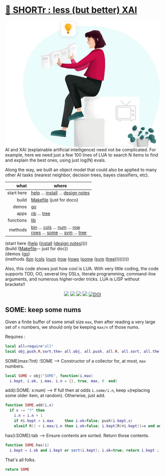 # [:high_brightness: SHORTr : less (but better) XAI](all.md)

<a href="all.md"><img align=right width=550 src="xai4.png"></a>

AI and XAI (explainable artificial intelligence) need not be
complicated.  For example, here we need just a few 100 lines of LUA
to search N items to  find and explain the best ones, using just
log(N) evals.  

Along the way, we built an object model that could
also be applied to  many other AI tasks (nearest neighbor, decision
trees, bayes classifiers, etc).


|       what | where                                                                                                                                                                                     |
|-----------:|-------------------------------------------------------------------------------------------------------------------------------------------------------------------------------------------|
| start here | [help](all.md) &hellip;  [install](/INSTALL.md) &hellip; [design notes](design.md)                                                                                                        |
|      build | [Makefile](https://github.com/timm/shortr/blob/master/etc/src/Makefile) (just for doco)                                                                                                   |
|      demos | [go](go.md)                                                                                                                                                                               |
|       apps | [nb](nb.md) &hellip; [tree](tree.md)                                                                                                                                                      |
|  functions | [lib](lib.md)                                                                                                                                                                             |
|    methods | [bin](bin.md) &hellip; [cols](cols.md) &hellip; [num](num.md) &hellip; [row](row.md)<br> [rows](rows.md) &hellip; [some](some.md) &hellip; [sym](sym.md) &hellip; [tree](tree.md) |

(start here  ([help](all.md) ([install](/INSTALL.md) ([design notes](design.md)))))                                                                                               
(build       ([Makefile](https://github.com/timm/shortr/blob/master/etc/src/Makefile)-- just for doc))                                                                           
(demos       ([go](go.md))                                                                                                                                                      
(methods    ([bin](bin.md) ([cols](cols.md) ([num](num.md) ([row](row.md) ([rows](rows.md) ([some](some.md) ([sym](sym.md) ([tree](tree.md))))))))))


Also, this code shows just how cool is  LUA.
With very little coding, 
the code supports  TDD,  OO, several tiny DSLs,
literate programming, 
command-line
arguments,  and numerous  higher-order tricks. LUA is LISP without brackets!!

<p align=center>
<a href=".."><img src="https://img.shields.io/badge/Lua-%232C2D72.svg?logo=lua&logoColor=white"></a>
<a href=".."><img src="https://img.shields.io/badge/checked--by-syntastic-yellow?logo=Checkmarx&logoColor=white"></a>
<a href="https://github.com/timm/shortr/actions/workflows/tests.yml"><img src="https://github.com/timm/shortr/actions/workflows/tests.yml/badge.svg"></a>
<a href="https://opensource.org/licenses/BSD-2-Clause"><img  src="https://img.shields.io/badge/License-BSD%202--Clause-orange.svg?logo=opensourceinitiative&logoColor=white"></a>
<a href="https://zenodo.org/badge/latestdoi/206205826"> <img  src="https://zenodo.org/badge/206205826.svg" alt="DOI"></a> 
</p>

## SOME: keep some nums
Given a finite buffer of some small size `max`, then after reading 
a very large set of `n` numbers, we should only be keeping `max/n` of those nums.

Requires :



```lua
local all=require"all"
local obj,push,R,sort,the= all.obj, all.push, all.R, all.sort, all.the
```


SOME(max:?int) :SOME --> Constructor of a collector for, at most, `max` numbers.



```lua
local SOME = obj("SOME", function(i,max) 
  i.kept, i.ok, i.max, i.n = {}, true, max, 0  end)
```


add(i:SOME: x:num) --> 
If full then at odds `i.some/i.n`, keep `x`(replacing some older item, at random).
Otherwise, just add.



```lua
function SOME.add(i,x)
  if x ~= "?" then 
    i.n = i.n + 1
    if #i.kept < i.max     then i.ok=false; push(i.kept,x) 
    elseif R() < i.max/i.n then i.ok=false; i.kept[R(#i.kept)]=x end end end 
```


has(i:SOME):tab --> Ensure contents are sorted. Return those contents.



```lua
function SOME.has(i)
  i.kept = i.ok and i.kept or sort(i.kept); i.ok=true; return i.kept ; end
```


That's all folks.



```lua
return SOME
```


